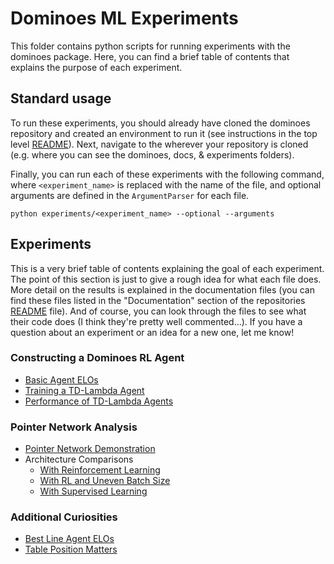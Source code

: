 # Dominoes ML Experiments

This folder contains python scripts for running experiments with the dominoes 
package. Here, you can find a brief table of contents that explains the 
purpose of each experiment.

## Standard usage
To run these experiments, you should already have cloned the dominoes 
repository and created an environment to run it (see instructions in the top
level [README](../README.md)). Next, navigate to the wherever your repository
is cloned (e.g. where you can see the dominoes, docs, & experiments folders). 

Finally, you can run each of these experiments with the following command, 
where `<experiment_name>` is replaced with the name of the file, and optional
arguments are defined in the `ArgumentParser` for each file. 
```
python experiments/<experiment_name> --optional --arguments
```

## Experiments
This is a very brief table of contents explaining the goal of each experiment.
The point of this section is just to give a rough idea for what each file 
does. More detail on the results is explained in the documentation files (you 
can find these files listed in the "Documentation" section of the repositories 
[README](../README.md) file). And of course, you can look through the files to 
see what their code does (I think they're pretty well commented...). If you
have a question about an experiment or an idea for a new one, let me know!

### Constructing a Dominoes RL Agent
- [Basic Agent ELOs](basicAgentELOs.py)
- [Training a TD-Lambda Agent](trainValueAgent.py)
- [Performance of TD-Lambda Agents](valueAgentELOs.py)

### Pointer Network Analysis
- [Pointer Network Demonstration](pointerDemonstration.py)
- Architecture Comparisons
  - [With Reinforcement Learning](pointerArchitectureComparison.py)
  - [With RL and Uneven Batch Size](pointerArchitectureComparison_uneven.py)
  - [With Supervised Learning](pointerArchitectureComparison_SL.py)

### Additional Curiosities
- [Best Line Agent ELOs](bestLineAgentELOs.py)
- [Table Position Matters](tablePositionMatters.py)



